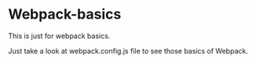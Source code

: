 # Webpack-basics
This is just for webpack basics.


Just take a look at webpack.config.js file to see those basics of Webpack.
